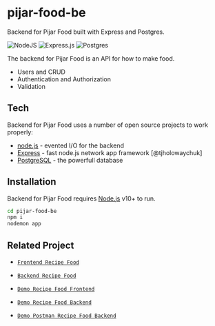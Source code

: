 # pijar-food-be
Backend for Pijar Food built with Express and Postgres.

![NodeJS](https://img.shields.io/badge/node.js-6DA55F?style=for-the-badge&logo=node.js&logoColor=white) ![Express.js](https://img.shields.io/badge/express.js-%23404d59.svg?style=for-the-badge&logo=express&logoColor=%2361DAFB) ![Postgres](https://img.shields.io/badge/postgres-%23316192.svg?style=for-the-badge&logo=postgresql&logoColor=white)

The backend for Pijar Food is an API for how to make food.

- Users and CRUD
- Authentication and Authorization
- Validation

## Tech
Backend for Pijar Food uses a number of open source projects to work properly:

- [node.js](https://nodejs.org/) - evented I/O for the backend
- [Express](https://expressjs.com/) - fast node.js network app framework [@tjholowaychuk]
- [PostgreSQL](https://www.postgresql.org/) - the powerfull database

## Installation

Backend for Pijar Food requires [Node.js](https://nodejs.org/) v10+ to run.

```sh
cd pijar-food-be
npm i
nodemon app
```
## Related Project

- [`Frontend Recipe Food`](https://github.com/MuhammadSonySetiawan/pijar-food-react)

- [`Backend Recipe Food`](https://github.com/MuhammadSonySetiawan/pijar-food-be)

- [`Demo Recipe Food Frontend`](https://pijar-food-react-nine.vercel.app/)

- [`Demo Recipe Food Backend`](https://easy-pink-walrus-garb.cyclic.app/)
  
- [`Demo Postman Recipe Food Backend`](https://documenter.getpostman.com/view/26727163/2s9XxsUvsv)
